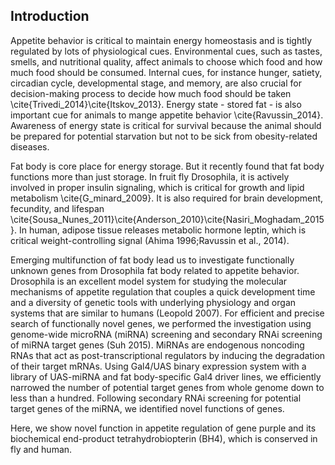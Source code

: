 ## Introduction

Appetite behavior is critical to maintain energy homeostasis and is tightly regulated by lots of physiological cues. Environmental cues, such as tastes, smells, and nutritional quality, affect animals to choose which food and how much food should be consumed. Internal cues, for instance hunger, satiety, circadian cycle, developmental stage, and memory, are also crucial for decision-making process to decide how much food should be taken \cite{Trivedi_2014}\cite{Itskov_2013}. Energy state - stored fat - is also important cue for animals to mange appetite behavior \cite{Ravussin_2014}. Awareness of energy state is critical for survival because the animal should be prepared for potential starvation but not to be sick from obesity-related diseases. 

Fat body is core place for energy storage. But it recently found that fat body functions more than just storage. In fruit fly Drosophila, it is actively involved in proper insulin signaling, which is critical for growth and lipid metabolism \cite{G_minard_2009}. It is also required for brain development, fecundity, and lifespan \cite{Sousa_Nunes_2011}\cite{Anderson_2010}\cite{Nasiri_Moghadam_2015}. In human, adipose tissue releases metabolic hormone leptin, which is critical weight-controlling signal (Ahima 1996;Ravussin et al., 2014).

Emerging multifunction of fat body lead us to investigate functionally unknown genes from Drosophila fat body related to appetite behavior. Drosophila is an excellent model system for studying the molecular mechanisms of appetite regulation that couples a quick development time and a diversity of genetic tools with underlying physiology and organ systems that are similar to humans (Leopold 2007). For efficient and precise search of functionally novel genes, we performed the investigation using genome-wide microRNA (miRNA) screening and secondary RNAi screening of miRNA target genes (Suh 2015). MiRNAs are endogenous noncoding RNAs that act as post-transcriptional regulators by inducing the degradation of their target mRNAs. Using Gal4/UAS binary expression system with a library of UAS-miRNA and fat body-specific Gal4 driver lines, we efficiently narrowed the number of potential target genes from whole genome down to less than a hundred. Following secondary RNAi screening for potential target genes of the miRNA, we identified novel functions of genes. 

 Here, we show novel function in appetite regulation of gene purple and its biochemical end-product tetrahydrobiopterin (BH4), which is conserved in fly and human. 

